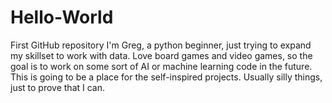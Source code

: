 # Hello-World
First GitHub repository
I'm Greg, a python beginner, just trying to expand my skillset to work with data. Love board games and video games, so the goal is to work on some sort of AI or machine learning code in the future.
This is going to be a place for the self-inspired projects. Usually silly things, just to prove that I can.
